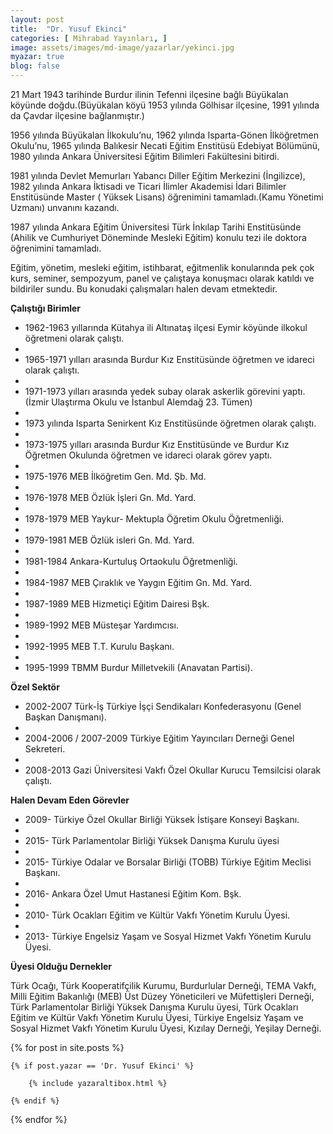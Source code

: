 ```yaml
---
layout: post
title:  "Dr. Yusuf Ekinci"
categories: [ Mihrabad Yayınları, ]
image: assets/images/md-image/yazarlar/yekinci.jpg
myazar: true
blog: false
---
```


21 Mart 1943 tarihinde Burdur ilinin Tefenni ilçesine bağlı Büyükalan köyünde doğdu.(Büyükalan köyü 1953 yılında Gölhisar ilçesine, 1991 yılında da Çavdar ilçesine bağlanmıştır.)

1956 yılında Büyükalan İlkokulu’nu, 1962 yılında Isparta-Gönen İlköğretmen Okulu’nu, 1965 yılında Balıkesir Necati Eğitim Enstitüsü Edebiyat Bölümünü, 1980 yılında Ankara Üniversitesi Eğitim Bilimleri Fakültesini bitirdi.

1981 yılında Devlet Memurları Yabancı Diller Eğitim Merkezini (İngilizce), 1982 yılında Ankara İktisadi ve Ticari İlimler Akademisi İdari Bilimler Enstitüsünde Master ( Yüksek Lisans) öğrenimini tamamladı.(Kamu Yönetimi Uzmanı) unvanını kazandı.

1987 yılında Ankara Eğitim Üniversitesi Türk İnkılap Tarihi Enstitüsünde (Ahilik ve Cumhuriyet Döneminde Mesleki Eğitim) konulu tezi ile doktora öğrenimini tamamladı.

Eğitim, yönetim, mesleki eğitim, istihbarat, eğitmenlik konularında pek çok kurs, seminer, sempozyum, panel ve çalıştaya konuşmacı olarak katıldı ve bildiriler sundu. Bu konudaki çalışmaları halen devam etmektedir.

**Çalıştığı Birimler**

- 1962-1963 yıllarında Kütahya ili Altınataş ilçesi Eymir köyünde ilkokul öğretmeni olarak çalıştı.
- 
- 1965-1971 yılları arasında Burdur Kız Enstitüsünde öğretmen ve idareci olarak çalıştı.
- 
- 1971-1973 yılları arasında yedek subay olarak askerlik görevini yaptı.(İzmir Ulaştırma Okulu ve İstanbul Alemdağ 23. Tümen)
- 
- 1973 yılında Isparta Senirkent Kız Enstitüsünde öğretmen olarak çalıştı.
- 
- 1973-1975 yılları arasında Burdur Kız Enstitüsünde ve Burdur Kız Öğretmen Okulunda öğretmen ve idareci olarak görev yaptı.
- 
- 1975-1976 MEB İlköğretim Gen. Md. Şb. Md.
- 
- 1976-1978 MEB Özlük İşleri Gn. Md. Yard.
- 
- 1978-1979 MEB Yaykur- Mektupla Öğretim Okulu Öğretmenliği.
- 
- 1979-1981 MEB Özlük isleri Gn. Md. Yard.
- 
- 1981-1984 Ankara-Kurtuluş Ortaokulu Öğretmenliği.
- 
- 1984-1987 MEB Çıraklık ve Yaygın Eğitim Gn. Md. Yard.
- 
- 1987-1989 MEB Hizmetiçi Eğitim Dairesi Bşk.
- 
- 1989-1992 MEB Müsteşar Yardımcısı.
- 
- 1992-1995 MEB T.T. Kurulu Başkanı.
- 
- 1995-1999 TBMM Burdur Milletvekili (Anavatan Partisi).

**Özel Sektör**

- 2002-2007 Türk-İş Türkiye İşçi Sendikaları Konfederasyonu (Genel Başkan Danışmanı).
- 
- 2004-2006 / 2007-2009 Türkiye Eğitim Yayıncıları Derneği Genel Sekreteri.
- 
- 2008-2013 Gazi Üniversitesi Vakfı Özel Okullar Kurucu Temsilcisi olarak çalıştı.

**Halen Devam Eden Görevler**

- 2009- Türkiye Özel Okullar Birliği Yüksek İstişare Konseyi Başkanı.
- 
- 2015- Türk Parlamentolar Birliği Yüksek Danışma Kurulu üyesi
- 
- 2015- Türkiye Odalar ve Borsalar Birliği (TOBB) Türkiye Eğitim Meclisi Başkanı.
- 
- 2016- Ankara Özel Umut Hastanesi Eğitim Kom. Bşk.
- 
- 2010- Türk Ocakları Eğitim ve Kültür Vakfı Yönetim Kurulu Üyesi.
- 
- 2013- Türkiye Engelsiz Yaşam ve Sosyal Hizmet Vakfı Yönetim Kurulu Üyesi.

**Üyesi Olduğu Dernekler**

Türk Ocağı, Türk Kooperatifçilik Kurumu, Burdurlular Derneği, TEMA Vakfı, Milli Eğitim Bakanlığı (MEB) Üst Düzey Yöneticileri ve Müfettişleri Derneği, Türk Parlamentolar Birliği Yüksek Danışma Kurulu üyesi, Türk Ocakları Eğitim ve Kültür Vakfı Yönetim Kurulu Üyesi, Türkiye Engelsiz Yaşam ve Sosyal Hizmet Vakfı Yönetim Kurulu Üyesi, Kızılay Derneği, Yeşilay Derneği.


<div class="row">

{% for post in site.posts %}

    {% if post.yazar == 'Dr. Yusuf Ekinci' %}

        {% include yazaraltibox.html %}

    {% endif %}

{% endfor %}
</div>